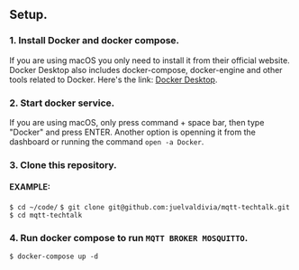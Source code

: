 ## Setup.

### 1. Install Docker and docker compose.

If you are using macOS you only need to install it from their official website. Docker Desktop also includes docker-compose, docker-engine and other tools related to Docker. Here's the link: [Docker Desktop](https://hub.docker.com/editions/community/docker-ce-desktop-mac/).

### 2. Start docker service.

If you are using macOS, only press command + space bar, then type "Docker" and press ENTER. Another option is openning it from the dashboard or running the command `open -a Docker`.

### 3. Clone this repository.

#### EXAMPLE:

`$ cd ~/code/`
`$ git clone git@github.com:juelvaldivia/mqtt-techtalk.git`
`$ cd mqtt-techtalk`

### 4. Run docker compose to run `MQTT BROKER MOSQUITTO`.

```
$ docker-compose up -d
```
